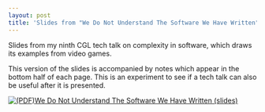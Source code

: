 ```yaml
---
layout: post
title: 'Slides from "We Do Not Understand The Software We Have Written"'
---
```


Slides from my ninth CGL tech talk on complexity in software,
which draws its examples from video games.

<!--more-->

This version of the slides is accompanied by notes which appear in
the bottom half of each page.  This is an experiment to see if a
tech talk can also be useful after it is presented.

<a href="/posts/2013/cgl-tech-talk-09.pdf">
<img src="/style/pdf.png" alt="(PDF) ">We Do Not Understand The
Software We Have Written (slides)
</a>
